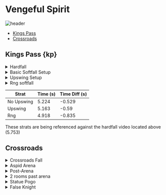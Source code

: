 # Vengeful Spirit  
![header](https://cdn.discordapp.com/attachments/293555577991200770/776706041667911700/unknown.png)
   - [Kings Pass](#kp)
   - [Crossroads](#crossroads)

## Kings Pass {kp}
<details><summary>Hardfall</summary>
   Hardfall (reference)
   
   ![gif](https://github.com/pes-t/HK-anypercent-stratdump/blob/main/images/vs/kp_hardfall.webp)

</details>
   
<details>
  <summary>Basic Softfall Setup</summary>
   Basic softfall setup
   
   ![gif](https://github.com/pes-t/HK-anypercent-stratdump/blob/main/images/vs/kp_noUpswing.webp)
   \
   Most basic version of the softfall setup. Jump right as the floor crumbles and breaks apart, then land on the upper part of the platform.
</details>
<details><summary>Upswing Setup</summary>
   
   Upswing softfall setup
   
   ![gif](https://github.com/pes-t/HK-anypercent-stratdump/blob/main/images/vs/kp_upSwing.webp)
   \
   Slightly more involved version of the softfall setup. Jump right as the floor crumbles and breaks apart, but cancel your upwards momentum with an upswing right as you leave the ground. You should barely need to stop holding right at all. If you find yourself still needing to go neutral, your nail swing is too late. Saves .05-.1 over the non-upswing version of the strat. 

</details>
<details><summary>Rng softfall</summary>
   Rng softfall
   
   ![gif](https://github.com/pes-t/HK-anypercent-stratdump/blob/main/images/vs/kp_rng.webp)
   \
   Fastest way to do the room, but also rng as to when it happens with no tells as to when it will work. Saves 0.3 over the non-upswing version of the strat. 
   

</details>   

   | Strat | Time (s) | Time Diff (s) |
   | ----------- | ----------- | ----------- |
   | No Upswing | 5.224 | -0.529 |
   | Upswing | 5.163 | -0.59 |
   | Rng | 4.918 | -0.835 |
   
   These strats are being referenced against the hardfall video located above (5.753)
   
## Crossroads
<details><summary>Crossroads Fall</summary> 
   
   \
    <img src="https://github.com/pes-t/HK-anypercent-stratdump/blob/main/images/vs/crossroadsFall_rightSide.webp" width="384" height="216"/>
    <img src="https://github.com/pes-t/HK-anypercent-stratdump/blob/main/images/vs/crossroadsFall_middleSlam.webp" width="384" height="216"/>
   \
    <img src="https://github.com/pes-t/HK-anypercent-stratdump/blob/main/images/vs/crossroadsFall_middleDunk.webp" width="384" height="216"/>
    
    
   | Strat | Time (s) |
   | ----------- | ----------- |
   | Right Side | 4.53 |
   | Middle | 4.69 |
   | Middle Dunk | 4.50 |
</details>
   
<details><summary>Aspid Arena</summary>
   
   \
   <img src="https://github.com/pes-t/HK-anypercent-stratdump/blob/main/images/vs/aspidArena_botPlat.webp" width="384" height="216"/>
   <img src="https://github.com/pes-t/HK-anypercent-stratdump/blob/main/images/vs/aspidArena_topPlat.webp" width="384" height="216"/>

   This trick is decently tight. You want to jump from your starting location once you see the aspids begin to spawn in, then buffer a jump and hit the spike before it starts to fall. If done correctly, the spike will kill both aspids instantly. 
   
   Due to the positions of the platforms, using the bottom platform is slightly faster (due to you standing closer to the spike) but imo is a bit harder than doing the top platform version. Try both versions out and pick which once you like the best.
   
   For a video explaining this room, see [this video](https://www.youtube.com/watch?v=ley-RlVA4HE&ab_channel=Ax2u) by ax2u.
   
</details>
<details><summary>Post-Arena</summary>
   <img src="https://github.com/pes-t/HK-anypercent-stratdump/blob/main/images/vs/aypapaLineup.PNG" />
   
   Do a full jump at the red line to land on the middle ledge. Jump over the first goam (not quite a full jump) and you should be set up to make the rest of the cycle. 
</details>
   
<details><summary>2 rooms past arena</summary>
   
   \
   <img src="https://github.com/pes-t/HK-anypercent-stratdump/blob/main/images/vs/postPapa_noLagReduc.webp" width="384" height="216"/>
   <img src="https://github.com/pes-t/HK-anypercent-stratdump/blob/main/images/vs/postPapa_lagReduc.webp" width="384" height="216"/>
   
   This strat involves manipulating the position of a fly so it doesn't kill itself on a goam and cause the game to lag. Do a full jump over the first goam and as high a jump as possible (without bonking on the wall) over the 2nd goam. Saves ~0.1s

</details>
<details><summary>Statue Pogo</summary>
   
   \
   <img src="https://github.com/pes-t/HK-anypercent-stratdump/blob/main/images/vs/statuePogo.webp" width="384" height="216"/>
   <img src="https://github.com/pes-t/HK-anypercent-stratdump/blob/main/images/vs/tiktikPogo.webp" width="384" height="216"/>
   \
   <img src="https://github.com/pes-t/HK-anypercent-stratdump/blob/main/images/vs/regularPogo.webp" width="384" height="216"/>
   
   
   The bottleneck for statue pogo is moreso in the vertical position of the knight, and less about the horizontal position. Once you clear the platform, you'll need to pause for a bit to let the knight get high enough to land on the platform. 
   
   | Strat | Time (s) | Time Diff (s) |
   | ----------- | ----------- | ---------- |
   | Statue Pogo | 5.82 | -0.83 |
   | Tiktik Pogo | 5.83 | -0.82 |
   
   These strats are being referenced against the Regular Pogo shown above (6.65s)
     
</details>
<details><summary>False Knight</summary>
   
  \
  <img src="https://github.com/pes-t/HK-anypercent-stratdump/blob/main/images/vs/fk_noJump.webp" width="384" height="216"/>
  <img src="https://github.com/pes-t/HK-anypercent-stratdump/blob/main/images/vs/fk_axJump.webp" width="384" height="216"/> 
     
  Pre-jumping while breaking the FK shortcut allows you to start moving towards the main drop a bit sooner than not jumping. 
  
   | Strat | Time (s) | Time Diff (s) |
   | ----------- | ----------- | ---------- |
   | Pre-Jump | 3.981 | -0.167 |
   
   This strat is being referenced against the non-jump strat shown on the left (4.148s)
</details>

